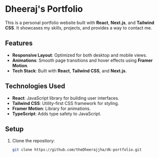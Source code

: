 # Dheeraj's Portfolio

This is a personal portfolio website built with **React**, **Next.js**, and **Tailwind CSS**. It showcases my skills, projects, and provides a way to contact me.

## Features

- **Responsive Layout**: Optimized for both desktop and mobile views.
- **Animations**: Smooth page transitions and hover effects using **Framer Motion**.
- **Tech Stack**: Built with **React**, **Tailwind CSS**, and **Next.js**.

## Technologies Used

- **React**: JavaScript library for building user interfaces.
- **Tailwind CSS**: Utility-first CSS framework for styling.
- **Framer Motion**: Library for animations.
- **TypeScript**: Adds type safety to JavaScript.

## Setup

1. Clone the repository:
   ```bash
   git clone https://github.com/theDheerajjha/dk-portfolio.git
